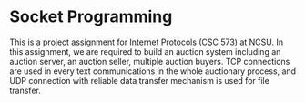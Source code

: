 # Socket Programming
This is a project assignment for Internet Protocols (CSC 573) at NCSU. In this assignment, we are required to build an auction system including an auction server, an auction seller, multiple auction buyers. TCP connections are used in every text communications in the whole auctionary process, and UDP connection with reliable data transfer mechanism is used for file transfer.